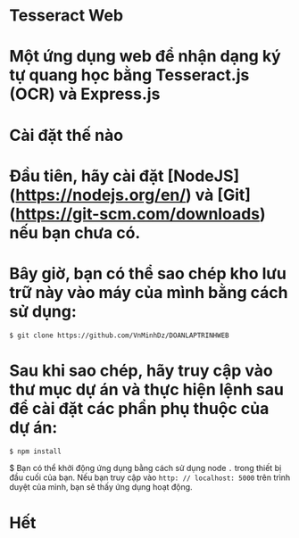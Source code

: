 #  Tesseract Web
# Một ứng dụng web để nhận dạng ký tự quang học bằng Tesseract.js (OCR) và Express.js

# Cài đặt thế nào
# Đầu tiên, hãy cài đặt [NodeJS] (https://nodejs.org/en/) và [Git] (https://git-scm.com/downloads) nếu bạn chưa có.
# Bây giờ, bạn có thể sao chép kho lưu trữ này vào máy của mình bằng cách sử dụng:
```
$ git clone https://github.com/VnMinhDz/DOANLAPTRINHWEB
```

# Sau khi sao chép, hãy truy cập vào thư mục dự án và thực hiện lệnh sau để cài đặt các phần phụ thuộc của dự án:
```
$ npm install
```

$ Bạn có thể khởi động ứng dụng bằng cách sử dụng node `.` trong thiết bị đầu cuối của bạn. Nếu bạn truy cập vào `http: // localhost: 5000` trên trình duyệt của mình, bạn sẽ thấy ứng dụng hoạt động.
# Hết